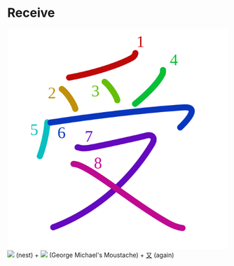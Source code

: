 # Receive
![53d7](Kanji/kanji-colorize/53d7.svg)
![](http://www.kanjidamage.com/assets/radsmall/nest-3e8c9be0727181b946ab25c38e0b53e9f52f89feb04fcffd14170f539edd6be1.jpg) (nest) + ![](http://www.kanjidamage.com/assets/radsmall/inside-86a78005a049516ecf65f1a34945a72ee273e39231aeb33f43c7b1ad531c9006.jpg) (George Michael's Moustache) + [又](Kanji/kanji-dict/又.md) (again)